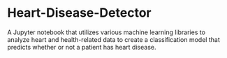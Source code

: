 # Heart-Disease-Detector
A Jupyter notebook that utilizes various machine learning libraries to analyze heart and health-related data to create a classification model that predicts whether or not a patient has heart disease.
